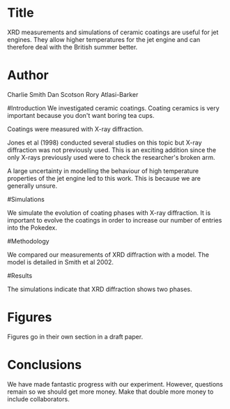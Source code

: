 
# Title

XRD measurements and simulations of ceramic coatings are useful for jet engines. They allow higher temperatures for the jet engine and can therefore deal with the British summer better.

# Author
Charlie Smith
Dan Scotson
Rory Atlasi-Barker

#Introduction
We investigated ceramic coatings. Coating ceramics is very important because you don't want boring tea cups.

Coatings were measured with X-ray diffraction.

Jones et al (1998) conducted several studies on this topic but X-ray diffraction was not previously used. This is an exciting addition since the only X-rays previously used were to check the researcher's broken arm.

A large uncertainty in modelling the behaviour of high temperature properties of the jet engine led to this work. This is because we are generally unsure.

#Simulations

We simulate the evolution of coating phases with X-ray diffraction. It is important to evolve the coatings in order to increase our number of entries into the Pokedex.

#Methodology

We compared our measurements of XRD diffraction with a model.
The model is detailed in Smith et al 2002.

#Results

The simulations indicate that XRD diffraction shows two phases.

# Figures

Figures go in their own section in a draft paper.

# Conclusions

We have made fantastic progress with our experiment. However, questions remain so we should get more money. Make that double more money to include collaborators.
